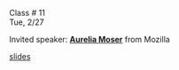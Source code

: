 
<div class="lecture1">

<div class="column_date">

Class # 11 <br> 
Tue, 2/27 

</div>

<div class="column_materials">
<p markdown="block">

Invited speaker: [__Aurelia Moser__](http://aureliamoser.com/) from Mozilla

[slides](https://mzl.la/nyu-moz) 
</p>
</div>


<div class="column_assign">
<p markdown="block">




</p>
</div>
    
</div>
